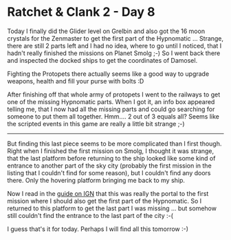 # Ratchet & Clank 2 - Day 8

Today I finally did the Glider level on Grelbin and also got the 16 moon crystals for the Zenmaster to get the first part of the Hypnomatic ... Strange, there are still 2 parts left and I had no idea, where to go until I noticed, that I hadn't really finished the missions on Planet Smolg ;-) So I went back there and inspected the docked ships to get the coordinates of Damosel. 

Fighting the Protopets there actually seems like a good way to upgrade weapons, health and fill your purse with bolts :D 

After finishing off that whole army of protopets I went to the railways to get one of the missing Hypnomatic parts. When I got it, an info box appeared telling me, that I now had all the missing parts and could go searching for someone to put them all together. Hmm.... 2 out of 3 equals all? Seems like the scripted events in this game are really a little bit strange ;-)

-------------------------------



But finding this last piece seems to be more complicated than I first though. Right when I finished the first mission on Smolg, I thought it was strange, that the last platform before returning to the ship looked like some kind of entrance to another part of the sky city (probably the first mission in the listing that I couldn't find for some reason), but I couldn't find any doors there. Only the hovering platform bringing me back to my ship. 

Now I read in the [guide on IGN](http://guides.ign.com/guides/550444/page_28.html) that this was really the portal to the first mission where I should also get the first part of  the Hypnomatic. So I returned to this platform to get the last part I was missing ... but somehow still couldn't find the entrance to the last part of the city :-( 

I guess that's it for today. Perhaps I will find all this tomorrow :-)